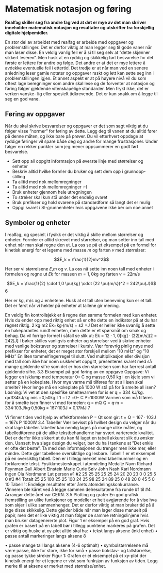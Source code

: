 # Matematisk notasjon og føring

**Realfag skiller seg fra andre fag ved at det er mye av det man skriver inneholder matematisk notasjon og resultater og utskrifter fra forskjellig digitale hjelpemidler.**

En stor del av arbeidet med realfag er arbeide med oppgaver og problemstillinger. Det er derfor viktig at man legger seg til gode vaner når man løser disse. En veldig vanlig feil er å si til seg selv at ”dette skjønner sikkert leseren”. Men husk at en ryddig og skikkelig ført besvarelse for det første er lettere for andre og følge. Det andre er at det er mye lettere å avdekke eventuelle feil i ettertid. Det tredje er at når man ved en senere anledning leser gamle notater og oppgaver raskt og lett kan sette seg inn i problemstillingen igjen. Et annet aspekt er at på høyere nivå vil du som oftest lage beregninger som andre skal lese og de forventer at notasjon og føring følger gjeldende vitenskapelige standarder. Men frykt ikke, det er verken vanske- lig eller spesielt tidkrevende. Det er kun snakk om å legge til seg en god vane.

## Føring av oppgaver
Når du skal skrive besvarelser og oppgaver er det som sagt viktig at du følger visse ”normer” for føring av dette. Legg deg til vanen at du alltid fører på denne måten, og ikke bare på prøver. Du vil etterhvert oppdage at ryddige føringer vil spare både deg og andre for mange frustrasjoner. Under følger en rekker punkter som jeg mener oppsummerer en godt ført besvarelse.

* Sett opp all oppgitt informasjon på øverste linje med størrelser og enheter
* Beskriv alltid hvilke formler du bruker og sett dem opp i grunnopp- stilling
* Ta alltid med nok mellomregninger
* Ta alltid med nok mellomregninger :-)
* Bruk enheter gjennom hele utregningen
* To streker skal kun stå under det endelig svaret
* Bruk prefikser og hold svarene på standardform så langt det er mulig
* Oppgi svaret i SI-grunnenheter hvis oppgavene ikke ber om noe annet

## Symboler og enheter
I realfag, og spesielt i fysikk er det viktig å skille mellom størrelser og enheter. Formler er alltid skrevet med størrelser, og man setter inn tall med enhet når man skal regne den ut. La oss se på et eksempel på en formel for kinetisk energi for et legeme med masse $m$ og farten $v$ med størrelser:

$$E_k = \frac{1}{2}mv^2$$

Her ser vi størrelsene $E$,$m$ og $v$. La oss nå sette inn noen tall med enheter i
formelen og regne ut $Ek$ for massen $m = 1,0$kg og farten $v = 22$m/s

$$E_k = \frac{1}{2} \cdot 1,0 \pu{kg} \cdot (22 \pu{m/s})^2 = 242\pu{J}$$
6

Her er kg, m/s og J enhetene. Husk at et tall uten benevning kun er et tall. Det er først når vi hekter på enheter at tallene gir mening.

En veldig fin kontrollsjekk er å regne den samme formelen med kun enheter. Hvis du ender opp med riktig enhet så er ofte dette en indikator på at du har regnet riktig.
2 kg·m2 Ek=kg·(m/s) = s2
=J
Det er heller ikke uvanlig å sette en hakeparantes rundt enheten, men dette
 er et spørsmål om smak og behag. Da vil forrige formel i såfall se slik ut: Ek = 12 · 1, 0[kg] · (22[m/s])2 = 242[J]
I bøker skilles vanligvis enheter og størrelser ved å skrive enheter med vanlige bokstaver og størrelser i kursiv. Vær forøvrig pinlig nøye med prefikser for enheter, det er meget stor forskjell mellom ”10 mHz” og ”10 MHz”
En liten tommelfingerregel til slutt. Ved multiplikasjon eller divisjon med tall som ikke har noen usikkerhet oppgitt, presenteres svaret med så mange gjeldende sifre som det er hos den størrelsen som har færrest antall gjeldende sifre.
3.3 Eksempel på god føring av en oppgave
Oppgave:
Vi legger en isklump med temperatur 0◦ C og masse 0,50 kg i en kjele som vi setter på en kokeplate. Hvor mye varme må tilføres for at all isen skal smelte? Hvor lenge må en kokeplate på 1000 W stå på for å smelte all isen?
Løsning:
Vi vet at den spesifike smeltevarmen for is er q = 334 kJ/kg.
q=334kJ/kg mis =0,50kg T1 =T2 =0◦ C P=1000W Varmen som må tilføres for å smelte isen finner vi med formelen:
q = mQ
Q = q·m = 334·103J/kg·0,50kg = 167·103J ≈ 0,17MJ
7

Vi finner tiden ved hjelp av effektformelen P = Qt som gir: t = Q = 167 · 103J = 167s
P 1000W
3.4 Tabeller
Vær bevisst på hvilket design du velger når du skal lage tabeller.Tabeller kan nemlig lages på mange ulike måter, og tabelleditorene på de ulike tekstbehandlerne har svært varierende kvalitet. Det er derfor ikke sikkert at du kan få laget en tabell akkurat slik du ønsker den. Uansett hva slags design du velger, bør du ha i tankene at ”Det enkle er ofte det beste”. Ta med den informasjonen du trenger men ikke mer, eller mindre. Dette gjør tabellene oversiktlige og lesbare. Tabell 1 er et eksempel på en oversiktlig tabell. Den er i tillegg merket med tabellnummer og en forklarende tekst.
  Fysikkmesterskapet i atomdeling
 Medalje Navn
Richard Feynman Gull Albert Einstein
Marie Curie Sølv John Nash
Kari Nordmann Ingen Ola Nordmann
Lat person
#1 #2
25 25 25 25 25 24 20 20 23 0
0 25 5 0
#3 #4
Totalt
  25 25 100 25 25 100 24 25 98 25 24 89 25 0 48 20 0 45 5 0 10
       Tabell 1: Endelige resultater etter årets atomdelingskonkurranse. Vinneren ble kåret ved å legge sammen delresultatene fra runde #1 til #4. Arrangør dette året var CERN.
3.5 Plotting og grafer
En god grafisk fremstilling av ulike funksjoner og modeller er helt avgjørende for å vise hva som skjer i ulike sammenhenger. Det er derfor viktig at man bruker tid på å lage disse skikkelig. Dette gjelder både når man lager disse manuelt på papir, men det er like viktig at man følger de samme retningslinjene hvis man bruker datagenererte plot. Figur 1 er eksempel på en god graf. Hvis grafen er basert på en tabell bør i tillegg punktene markeres på grafen. Det er viktig og huske at xy-plot alltid skal ha:
• tekst langs aksene (inkl enhet)
• passe antall markeringer langs aksene
8

• passe mange tall langs aksene (4-6 optimalt)
• symbolstørrelsene må være passe, ikke for store, ikke for små • passe bokstav- og tallstørrelse, og passe tykke streker
Figur 1: Grafen er et eksempel på et xy-plot der kinetsik energi for et legeme er vist som funksjon av funksjon av tiden. Legg merke til at aksene er merket med størrelse/enhet.